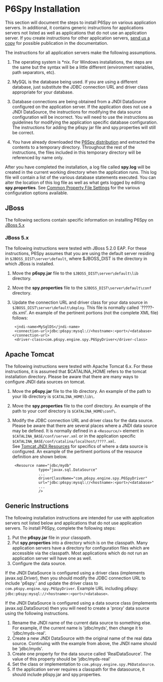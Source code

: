 # P6Spy Installation

This section will document the steps to install P6Spy on various application servers.  In additional, it 
contains generic instructions for applications servers not listed as well as applications that do not use
an application server.  If you create instructions for other application servers, 
[send us a copy](http://p6spy.github.io/p6spy/mail-lists.html) for possible publication in the documentation.

The instructions for all application servers make the following assumptions.

1. The operating system is \*nix. For Windows installations, the steps are the same but the syntax will be 
   a little different (environment variables, path separators, etc).

1. MySQL is the database being used. If you are using a different database, just substitute the JDBC connection URL and driver class 
   appropriate for your database.
   
1. Database connections are being obtained from a JNDI DataSource configured on the application server.
   If the application does not use a JNDI DataSource, the instructions for modifying the data source
   configuration will be incorrect.  You will need to use the instructions as guidelines for modifying
   the application specific database configuration. The instructions for adding the p6spy jar file and 
   spy.properties will still be correct.
   
1. You have already downloaded the [P6Spy distribution](https://github.com/p6spy/p6spy/wiki/Download) and 
   extracted the contents to a temporary directory. Throughout the rest of the instructions, the files included 
   in this temporary directory will be referenced by name only.  
   
After you have completed the installation, a log file called **spy.log** will be created in the current working
directory when the application runs.  This log file will contain a list of the various database statements 
executed.  You can alter the location of this log file as well as what gets logged by editing **spy.properties**.  See
[Common Property File Settings](configandusage.html#settings) for the various configuration options available.

## JBoss

The following sections contain specific information on installing P6Spy on [JBoss 5.x](#jboss5.x)

### <a name="jboss5.x">JBoss 5.x</a>

The following instructions were tested with JBoss 5.2.0 EAP. For these instructions,
P6Spy assumes that you are using the default server residing in `$JBOSS_DIST\server\default`, where $JBOSS_DIST
is the directory in which JBoss is installed. 

1. Move the **p6spy.jar** file to the `$JBOSS_DIST\server\default\lib` directory.
1. Move the **spy.properties** file to the `$JBOSS_DIST\server\default\conf` directory.
1. Update the connection URL and driver class for your data source in `$JBOSS_DIST\server\default\deploy`.  This file 
   is normally called `?????-ds.xml'.   An example of the pertinent portions (not the complete XML file) follows:

        <jndi-name>MySqlDS</jndi-name>
        <connection-url>jdbc:p6spy:mysql://<hostname>:<port>/<database></connection-url>
        <driver-class>com.p6spy.engine.spy.P6SpyDriver</driver-class>

## Apache Tomcat

The following instructions were tested with Apache Tomcat 6.x.  For these instructions, it is assumed that $CATALINA_HOME
refers to the tomcat installation directory.  Please be aware that there are many ways to configure JNDI data sources
on tomcat.

1. Move the **p6spy.jar** file to the lib directory. An example of the path to your
   lib directory is `$CATALINA_HOME\lib\`.
1. Move the **spy.properties** file to the conf directory. An example of the path to your
   conf directory is `$CATALINA_HOME\conf\`.
1. Modify the JDBC connection URL and driver class for the data source.  Please be aware that there are several places
   where a JNDI data source may be defined. It is normally defined in a `<Resource/>` element in 
   `$CATALINA_BASE/conf/server.xml` or in the application specific `$CATALINA_BASE/conf/catalina/localhost/????.xml`.   
   See [Tomcat JNDI Resources](http://tomcat.apache.org/tomcat-6.0-doc/jndi-resources-howto.html#JDBC_Data_Sources)
   for specifics of where a data source is configured.  An example of the pertinent portions of the resource definition
   are shown below.
   
        <Resource name="jdbc/mydb"
                   type="javax.sql.DataSource"
                   ...
                   driverClassName="com.p6spy.engine.spy.P6SpyDriver"
                   url="jdbc:p6spy:mysql://<hostname>:<port>/<database>"
                   ...
                   />
   
## <a name="unspec">Generic Instructions</a>

The following installation instructions are intended for use with application servers not listed below and
applications that do not use application servers. To install P6Spy, complete the following steps:

1. Put the **p6spy.jar** file in your classpath.
1. Put **spy.properties** into a directory which is on the classpath.  Many application servers have a directory for
   configuration files which are accessible via the classpath.  Most applications which do not run an application
   server will have one as well.
1. Configure the data source.

If the JNDI DataSource is configured using a driver class (implements javax.sql.Driver), then you should modify the 
JDBC connection URL to include 'p6spy:' and update the driver class to `com.p6spy.engine.spy.P6SpyDriver`.  Example 
URL including p6spy: `jdbc:p6spy:mysql://<hostname>:<port>/<database>`.

If the JNDI DataSource is configured using a data source class (implements javax.sql.DataSource) then you will need
to create a 'proxy' data source using the following instructions.  
 
1. Rename the JNDI name of the current data source to something else.  For example, if the current name is 'jdbc/myds', 
then change it to 'jdbc/myds-real'.
1. Create a new JNDI DataSource with the original name of the real data source.  Continuing with the example from 
above, the JNDI name should be 'jdbc/myds'.
1. Create one property for the data source called 'RealDataSource'.  The value of this property should be 'jdbc/myds-real'
1. Set the class or implementation to `com.p6spy.engine.spy.P6DataSource`.
1. If the application server requires a classpath for the datasource, it should include p6spy.jar and spy.properties.  




